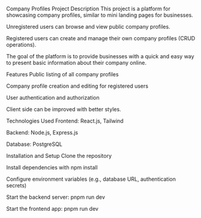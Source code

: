 Company Profiles
Project Description
This project is a platform for showcasing company profiles, similar to mini landing pages for businesses.

Unregistered users can browse and view public company profiles.

Registered users can create and manage their own company profiles (CRUD operations).

The goal of the platform is to provide businesses with a quick and easy way to present basic information about their company online.

Features
Public listing of all company profiles

Company profile creation and editing for registered users

User authentication and authorization

Client side can be improved with better styles.

Technologies Used
Frontend: React.js, Tailwind

Backend: Node.js, Express.js

Database: PostgreSQL

Installation and Setup
Clone the repository

Install dependencies with npm install

Configure environment variables (e.g., database URL, authentication secrets)

Start the backend server: pnpm run dev

Start the frontend app: pnpm run dev
